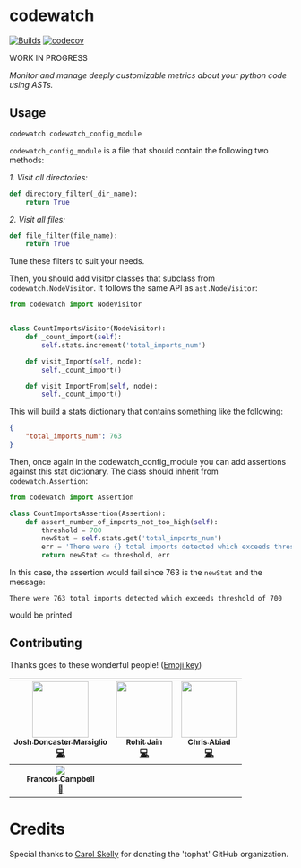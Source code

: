 # codewatch
[![Builds](https://img.shields.io/circleci/project/github/tophat/codewatch.svg)](https://circleci.com/gh/tophat/codewatch)
[![codecov](https://codecov.io/gh/tophat/codewatch/branch/master/graph/badge.svg)](https://codecov.io/gh/tophat/codewatch)


WORK IN PROGRESS

_Monitor and manage deeply customizable metrics about your python code using ASTs._

## Usage

`codewatch codewatch_config_module`

`codewatch_config_module` is a file that should contain the following two methods:

*1. Visit all directories:*

```python
def directory_filter(_dir_name):
    return True
```

*2. Visit all files:*
```python
def file_filter(file_name):
    return True
```

Tune these filters to suit your needs.

Then, you should add visitor classes that subclass from `codewatch.NodeVisitor`. It follows the same API as `ast.NodeVisitor`:

```python
from codewatch import NodeVisitor


class CountImportsVisitor(NodeVisitor):
    def _count_import(self):
        self.stats.increment('total_imports_num')

    def visit_Import(self, node):
        self._count_import()

    def visit_ImportFrom(self, node):
        self._count_import()
```

This will build a stats dictionary that contains something like the following:

```json
{
    "total_imports_num": 763
}
```

Then, once again in the codewatch_config_module you can add assertions against this stat dictionary. The class should inherit from `codewatch.Assertion`:

```python
from codewatch import Assertion

class CountImportsAssertion(Assertion):
    def assert_number_of_imports_not_too_high(self):
        threshold = 700
        newStat = self.stats.get('total_imports_num')
        err = 'There were {} total imports detected which exceeds threshold of {}'.format(newStat, threshold)
        return newStat <= threshold, err
```

In this case, the assertion would fail since 763 is the `newStat` and the message:

```
There were 763 total imports detected which exceeds threshold of 700
```

would be printed

## Contributing

Thanks goes to these wonderful people! ([Emoji key](https://github.com/kentcdodds/all-contributors#emoji-key))

| [<img src="https://avatars2.githubusercontent.com/u/9436142?s=460&v=4" width="100px;"/><br /><sub><b>Josh Doncaster Marsiglio</b></sub>](https://github.com/lime-green)<br />[💻](https://github.com/tophat/codewatch/commits?author=lime-green)  | [<img src="https://avatars0.githubusercontent.com/u/18485117?s=460&v=4" width="100px;"/><br /><sub><b>Rohit Jain</b></sub>](https://github.com/rohit-jain27)<br />[💻](https://github.com/tophat/codewatch/commits?author=rohitjain-27) | [<img src="https://avatars2.githubusercontent.com/u/840172?s=460&v=4" width="100px;"/><br /><sub><b>Chris Abiad</b></sub>](https://github.com/cabiad)<br />[💻](https://github.com/tophat/codewatch/commits?author=cabiad) |
| :---: | :---: | :---: |
| [<img src="https://avatars.githubusercontent.com/u/3876970?s=100"/><br /><sub><b>Francois Campbell</b></sub>](https://github.com/francoiscampbell)<br />[🤔](https://github.com/tophat/codewatch/commits?author=francoiscampbell) | | |

# Credits

Special thanks to [Carol Skelly](https://github.com/iatek) for donating the 'tophat' GitHub organization.
